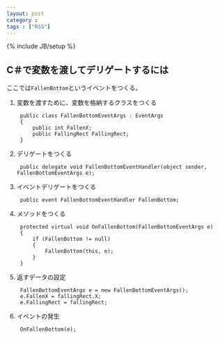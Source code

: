 ```yaml
---
layout: post
category : 
tags : ["RSS"]
---
```

{% include JB/setup %}

## C＃で変数を渡してデリゲートするには
ここでは`FallenBottom`というイベントをつくる。

1. 変数を渡すために、変数を格納するクラスをつくる

	    public class FallenBottomEventArgs : EventArgs	    {	        public int FallenX;	        public FallingRect FallingRect;	    }2. デリゲートをつくる
        public delegate void FallenBottomEventHandler(object sender, FallenBottomEventArgs e);3. イベントデリゲートをつくる            public event FallenBottomEventHandler FallenBottom;4. メソッドをつくる        protected virtual void OnFallenBottom(FallenBottomEventArgs e)        {            if (FallenBottom != null)            {                FallenBottom(this, e);            }        }5. 返すデータの設定        FallenBottomEventArgs e = new FallenBottomEventArgs();        e.FallenX = fallingRect.X;        e.FallingRect = fallingRect;6. イベントの発生

        OnFallenBottom(e);